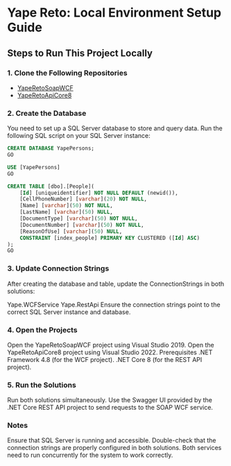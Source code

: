 # Yape Reto: Local Environment Setup Guide

## Steps to Run This Project Locally

### 1. Clone the Following Repositories
- [YapeRetoSoapWCF](https://github.com/nudiermena/YapeRetoSoapWCF.git)
- [YapeRetoApiCore8](https://github.com/nudiermena/YapeRetoApiCore8.git)

### 2. Create the Database
You need to set up a SQL Server database to store and query data. Run the following SQL script on your SQL Server instance:

```sql
CREATE DATABASE YapePersons;
GO

USE [YapePersons]
GO

CREATE TABLE [dbo].[People](
    [Id] [uniqueidentifier] NOT NULL DEFAULT (newid()),
    [CellPhoneNumber] [varchar](20) NOT NULL,
    [Name] [varchar](50) NOT NULL,
    [LastName] [varchar](50) NULL,
    [DocumentType] [varchar](50) NOT NULL,
    [DocumentNumber] [varchar](50) NOT NULL,
    [ReasonOfUse] [varchar](50) NULL,
    CONSTRAINT [index_people] PRIMARY KEY CLUSTERED ([Id] ASC)
);
GO
```

### 3. Update Connection Strings
After creating the database and table, update the ConnectionStrings in both solutions:

Yape.WCFService
Yape.RestApi
Ensure the connection strings point to the correct SQL Server instance and database.

### 4. Open the Projects
Open the YapeRetoSoapWCF project using Visual Studio 2019.
Open the YapeRetoApiCore8 project using Visual Studio 2022.
Prerequisites
.NET Framework 4.8 (for the WCF project).
.NET Core 8 (for the REST API project).

### 5. Run the Solutions
Run both solutions simultaneously.
Use the Swagger UI provided by the .NET Core REST API project to send requests to the SOAP WCF service.

### Notes
Ensure that SQL Server is running and accessible.
Double-check that the connection strings are properly configured in both solutions.
Both services need to run concurrently for the system to work correctly.

